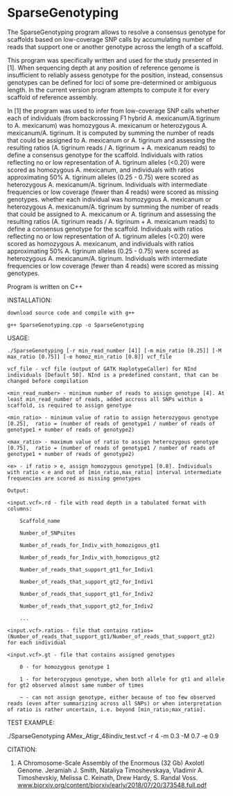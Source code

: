 # SparseGenotyping
The SparseGenotyping program allows to resolve a consensus genotype for scaffolds based on low-coverage SNP calls by accumulating number of reads that support one or another genotype across the length of a scaffold.

This program was specifically written and used for the study presented in [1]. When sequencing depth at any position of reference genome is insufficient to reliably assess genotype for the position, instead, consensus genotypes can be defined for loci of some pre-determined or ambiguous length. In the current version program attempts to compute it for every scaffold of reference assembly.

In [1] the program was used to infer from low-coverage SNP calls whether each of individuals (from backcrossing F1 hybrid A. mexicanum/A.tigrinum to A. mexicanum) was homozygous A. mexicanum or heterozygous A. mexicanum/A. tigrinum. It is computed by summing the number of reads that could be assigned to A. mexicanum or A. tigrinum and assessing the resulting ratios (A. tigrinum reads / A. tigrinum + A. mexicanum reads) to define a consensus genotype for the scaffold. Individuals with ratios reflecting no or low representation of A. tigrinum alleles (<0.20) were scored as homozygous A. mexicanum, and individuals with ratios approximating 50% A. tigrinum alleles (0.25 - 0.75) were scored as heterozygous A. mexicanum/A. tigrinum. Individuals with intermediate frequencies or low coverage (fewer than 4 reads) were scored as missing genotypes. whether each individual was homozygous A. mexicanum or heterozygous A. mexicanum/A. tigrinum by summing the number of reads that could be assigned to A. mexicanum or A. tigrinum and assessing the resulting ratios (A. tigrinum reads / A. tigrinum + A. mexicanum reads) to define a consensus genotype for the scaffold. Individuals with ratios reflecting no or low representation of A. tigrinum alleles (<0.20) were scored as homozygous A. mexicanum, and individuals with ratios approximating 50% A. tigrinum alleles (0.25 - 0.75) were scored as heterozygous A. mexicanum/A. tigrinum. Individuals with intermediate frequencies or low coverage (fewer than 4 reads) were scored as missing genotypes.

Program is written on C++

INSTALLATION:

    download source code and compile with g++

    g++ SparseGenotyping.cpp -o SparseGenotyping

USAGE:
 
    ./SparseGenotyping [-r min_read_number [4]] [-m min_ratio [0.25]] [-M max_ratio [0.75]] [-e homoz_min_ratio [0.8]] vcf_file
    
    vcf_file - vcf file (output of GATK HaplotypeCaller) for NInd individuals [Default 50]. NInd is a predefined constant, that can be changed before compilation
    
    <min_read_number> - minimum number of reads to assign genotype [4]. At least min_read_number of reads, added accross all SNPs within a scaffold, is required to assign genotype
        
    <min_ratio> - minimum value of ratio to assign heterozygous genotype [0.25],  ratio = (number of reads of genotype1 / number of reads of genotype1 + number of reads of genotype2)
    
    <max_ratio> - maximum value of ratio to assign heterozygous genotype [0.75],  ratio = (number of reads of genotype1 / number of reads of genotype1 + number of reads of genotype2)
    
    <e> - if ratio > e, assign homozygous genotype1 [0.8]. Individuals with ratio < e and out of [min_ratio,max_ratio] interval intermediate frequencies are scored as missing genotypes

    Output:
    
    <input.vcf>.rd - file with read depth in a tabulated format with columns:
    
        Scaffold_name  
        
        Number_of_SNPsites  
        
        Number_of_reads_for_Indiv_with_homozigous_gt1
        
        Number_of_reads_for_Indiv_with_homozigous_gt2
        
        Number_of_reads_that_support_gt1_for_Indiv1
        
        Number_of_reads_that_support_gt2_for_Indiv1
        
        Number_of_reads_that_support_gt1_for_Indiv2
        
        Number_of_reads_that_support_gt2_for_Indiv2
        
        ...
        
    <input.vcf>.ratios - file that contains ratios=(Number_of_reads_that_support_gt1/Number_of_reads_that_support_gt2) for each individual
    
    <input.vcf>.gt - file that contains assigned genotypes
    
        0 - for homozygous genotype 1
        
        1 - for heterozygous genotype, when both allele for gt1 and allele for gt2 observed almost same number of times
        
        ~ - can not assign genotype, either because of too few observed reads (even after summarizing across all SNPs) or when interpretation of ratio is rather uncertain, i.e. beyond [min_ratio;max_ratio].

TEST EXAMPLE:

./SparseGenotyping AMex_Atigr_48indiv_test.vcf -r 4 -m 0.3 -M 0.7 -e 0.9

CITATION:

1. A Chromosome-Scale Assembly of the Enormous (32 Gb) Axolotl Genome. Jeramiah J. Smith, Nataliya Timoshevskaya, Vladimir A. Timoshevskiy, Melissa C. Keinath, Drew Hardy, S. Randal Voss. www.biorxiv.org/content/biorxiv/early/2018/07/20/373548.full.pdf
